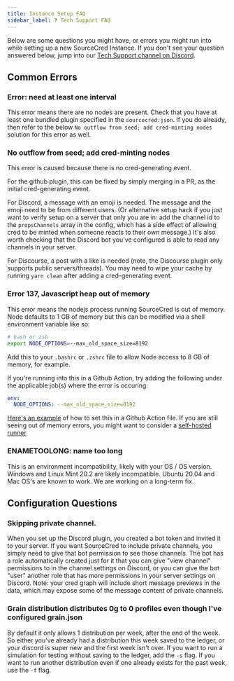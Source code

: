 ```yaml
---
title: Instance Setup FAQ
sidebar_label: ❓ Tech Support FAQ
---
```


Below are some questions you might have, or errors you might run into while
setting up a new SourceCred Instance. If you don't see your question answered
below, jump into our
[Tech Support channel on Discord](https://discord.com/channels/453243919774253079/718263631158050896/907349258221539348).

## Common Errors

### Error: need at least one interval

This error means there are no nodes are present. Check that you have at least
one bundled plugin specified in the `sourcecred.json`. If you do already, then
refer to the below `No outflow from seed; add cred-minting nodes` solution for
this error as well.

### No outflow from seed; add cred-minting nodes

This error is caused because there is no cred-generating event.

For the github plugin, this can be fixed by simply merging in a PR, as the
initial cred-generating event.

For Discord, a message with an emoji is needed. The message and the emoji need
to be from different users. (Or alternative setup hack if you just want to
verify setup on a server that only you are in: add the channel id to the
`propsChannels` array in the config, which has a side effect of allowing cred to
be minted when someone reacts to their own message.) It's also worth checking
that the Discord bot you've configured is able to read any channels in your
server.

For Discourse, a post with a like is needed (note, the Discourse plugin only
supports public servers/threads). You may need to wipe your cache by running
`yarn clean` after adding a cred-generating event.

### Error 137, Javascript heap out of memory

This error means the nodejs process running SourceCred is out of memory. Node
defaults to 1 GB of memory but this can be modified via a shell environment
variable like so:

```bash
# bash or zsh
export NODE_OPTIONS=--max_old_space_size=8192
```

Add this to your `.bashrc` or `.zshrc` file to allow Node access to 8 GB of
memory, for example.

If you're running into this in a Github Action, try adding the following under
the applicable job(s) where the error is occuring:

```yaml
env:
  NODE_OPTIONS: --max_old_space_size=8192
```

[Here's an example](https://github.com/1Hive/pollen/actions/runs/1410338394/workflow#L15-#L16)
of how to set this in a Github Action file. If you are still seeing out of
memory errors, you might want to consider a
[self-hosted runner](https://docs.github.com/en/actions/hosting-your-own-runners/about-self-hosted-runners)

### ENAMETOOLONG: name too long

This is an environment incompatibility, likely with your OS / OS version.
Windows and Linux Mint 20.2 are likely incompatible. Ubuntu 20.04 and Mac OS's
are known to work. We are working on a long-term fix.

## Configuration Questions

### Skipping private channel.

When you set up the Discord plugin, you created a bot token and invited it to
your server. If you want SourceCred to include private channels, you simply need
to give that bot permission to see those channels. The bot has a role
automatically created just for it that you can give "view channel" permissions
to in the channel settings on Discord, or you can give the bot "user" another
role that has more permissions in your server settings on Discord. Note: your
cred graph will include short message previews in the data, which may expose
some of the message content of private channels.

### Grain distribution distributes 0g to 0 profiles even though I've configured grain.json

By default it only allows 1 distribution per week, after the end of the week. So
either you've already had a distribution this week saved to the ledger, or your
discord is super new and the first week isn't over. If you want to run a
simulation for testing without saving to the ledger, add the `-s` flag. If you
want to run another distribution even if one already exists for the past week,
use the `-f` flag.
